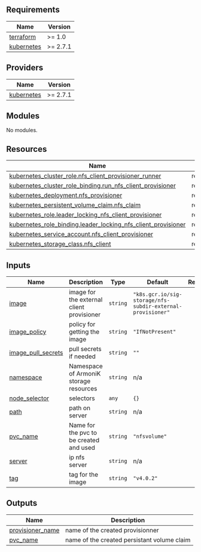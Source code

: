 ## Requirements

| Name | Version |
|------|---------|
| <a name="requirement_terraform"></a> [terraform](#requirement\_terraform) | >= 1.0 |
| <a name="requirement_kubernetes"></a> [kubernetes](#requirement\_kubernetes) | >= 2.7.1 |

## Providers

| Name | Version |
|------|---------|
| <a name="provider_kubernetes"></a> [kubernetes](#provider\_kubernetes) | >= 2.7.1 |

## Modules

No modules.

## Resources

| Name | Type |
|------|------|
| [kubernetes_cluster_role.nfs_client_provisioner_runner](https://registry.terraform.io/providers/hashicorp/kubernetes/latest/docs/resources/cluster_role) | resource |
| [kubernetes_cluster_role_binding.run_nfs_client_provisioner](https://registry.terraform.io/providers/hashicorp/kubernetes/latest/docs/resources/cluster_role_binding) | resource |
| [kubernetes_deployment.nfs_provisioner](https://registry.terraform.io/providers/hashicorp/kubernetes/latest/docs/resources/deployment) | resource |
| [kubernetes_persistent_volume_claim.nfs_claim](https://registry.terraform.io/providers/hashicorp/kubernetes/latest/docs/resources/persistent_volume_claim) | resource |
| [kubernetes_role.leader_locking_nfs_client_provisioner](https://registry.terraform.io/providers/hashicorp/kubernetes/latest/docs/resources/role) | resource |
| [kubernetes_role_binding.leader_locking_nfs_client_provisioner](https://registry.terraform.io/providers/hashicorp/kubernetes/latest/docs/resources/role_binding) | resource |
| [kubernetes_service_account.nfs_client_provisioner](https://registry.terraform.io/providers/hashicorp/kubernetes/latest/docs/resources/service_account) | resource |
| [kubernetes_storage_class.nfs_client](https://registry.terraform.io/providers/hashicorp/kubernetes/latest/docs/resources/storage_class) | resource |

## Inputs

| Name | Description | Type | Default | Required |
|------|-------------|------|---------|:--------:|
| <a name="input_image"></a> [image](#input\_image) | image for the external client provisioner | `string` | `"k8s.gcr.io/sig-storage/nfs-subdir-external-provisioner"` | no |
| <a name="input_image_policy"></a> [image\_policy](#input\_image\_policy) | policy  for getting the image | `string` | `"IfNotPresent"` | no |
| <a name="input_image_pull_secrets"></a> [image\_pull\_secrets](#input\_image\_pull\_secrets) | pull secrets if needed | `string` | `""` | no |
| <a name="input_namespace"></a> [namespace](#input\_namespace) | Namespace of ArmoniK storage resources | `string` | n/a | yes |
| <a name="input_node_selector"></a> [node\_selector](#input\_node\_selector) | selectors | `any` | `{}` | no |
| <a name="input_path"></a> [path](#input\_path) | path on server | `string` | n/a | yes |
| <a name="input_pvc_name"></a> [pvc\_name](#input\_pvc\_name) | Name for the pvc to be created and used | `string` | `"nfsvolume"` | no |
| <a name="input_server"></a> [server](#input\_server) | ip nfs server | `string` | n/a | yes |
| <a name="input_tag"></a> [tag](#input\_tag) | tag for the image | `string` | `"v4.0.2"` | no |

## Outputs

| Name | Description |
|------|-------------|
| <a name="output_provisioner_name"></a> [provisioner\_name](#output\_provisioner\_name) | name of the created provisionner |
| <a name="output_pvc_name"></a> [pvc\_name](#output\_pvc\_name) | name of the created persistant volume claim |